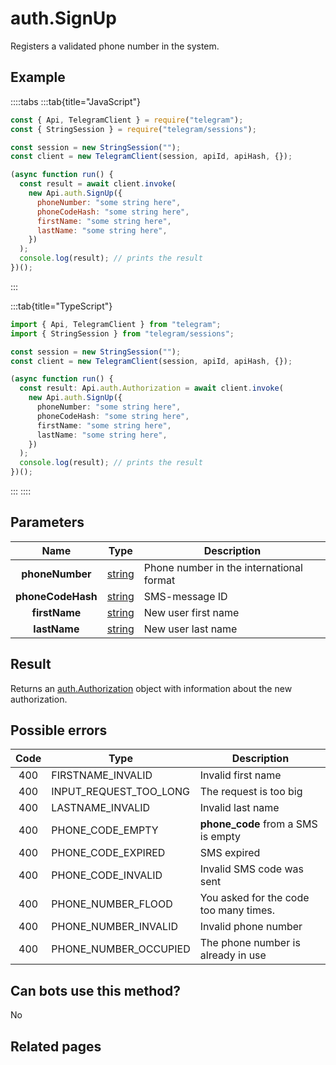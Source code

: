 # auth.SignUp

Registers a validated phone number in the system.

## Example

::::tabs
:::tab{title="JavaScript"}

```js
const { Api, TelegramClient } = require("telegram");
const { StringSession } = require("telegram/sessions");

const session = new StringSession("");
const client = new TelegramClient(session, apiId, apiHash, {});

(async function run() {
  const result = await client.invoke(
    new Api.auth.SignUp({
      phoneNumber: "some string here",
      phoneCodeHash: "some string here",
      firstName: "some string here",
      lastName: "some string here",
    })
  );
  console.log(result); // prints the result
})();
```

:::

:::tab{title="TypeScript"}

```ts
import { Api, TelegramClient } from "telegram";
import { StringSession } from "telegram/sessions";

const session = new StringSession("");
const client = new TelegramClient(session, apiId, apiHash, {});

(async function run() {
  const result: Api.auth.Authorization = await client.invoke(
    new Api.auth.SignUp({
      phoneNumber: "some string here",
      phoneCodeHash: "some string here",
      firstName: "some string here",
      lastName: "some string here",
    })
  );
  console.log(result); // prints the result
})();
```

:::
::::

## Parameters

|       Name        | Type                                            | Description                              |
| :---------------: | ----------------------------------------------- | ---------------------------------------- |
|  **phoneNumber**  | [string](https://core.telegram.org/type/string) | Phone number in the international format |
| **phoneCodeHash** | [string](https://core.telegram.org/type/string) | SMS-message ID                           |
|   **firstName**   | [string](https://core.telegram.org/type/string) | New user first name                      |
|   **lastName**    | [string](https://core.telegram.org/type/string) | New user last name                       |

## Result

Returns an [auth.Authorization](https://core.telegram.org/type/auth.Authorization) object with information about the new authorization.

## Possible errors

| Code | Type                   | Description                            |
| :--: | ---------------------- | -------------------------------------- |
| 400  | FIRSTNAME_INVALID      | Invalid first name                     |
| 400  | INPUT_REQUEST_TOO_LONG | The request is too big                 |
| 400  | LASTNAME_INVALID       | Invalid last name                      |
| 400  | PHONE_CODE_EMPTY       | **phone_code** from a SMS is empty     |
| 400  | PHONE_CODE_EXPIRED     | SMS expired                            |
| 400  | PHONE_CODE_INVALID     | Invalid SMS code was sent              |
| 400  | PHONE_NUMBER_FLOOD     | You asked for the code too many times. |
| 400  | PHONE_NUMBER_INVALID   | Invalid phone number                   |
| 400  | PHONE_NUMBER_OCCUPIED  | The phone number is already in use     |

## Can bots use this method?

No

## Related pages
